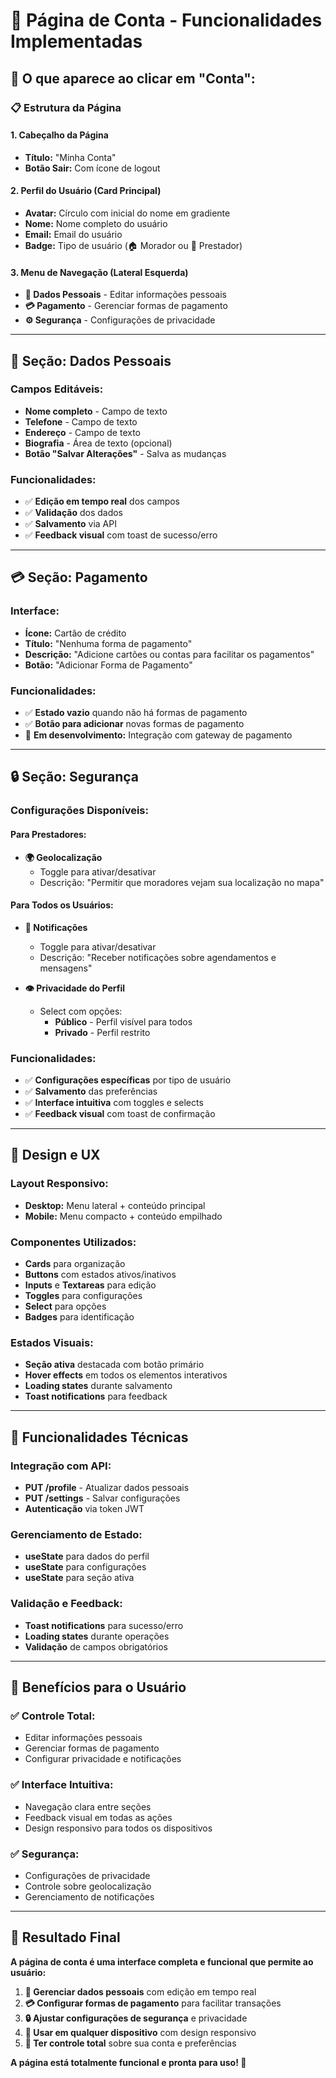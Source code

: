 # 👤 Página de Conta - Funcionalidades Implementadas

## 🎯 **O que aparece ao clicar em "Conta":**

### **📋 Estrutura da Página**

#### **1. Cabeçalho da Página**
- **Título:** "Minha Conta"
- **Botão Sair:** Com ícone de logout

#### **2. Perfil do Usuário (Card Principal)**
- **Avatar:** Círculo com inicial do nome em gradiente
- **Nome:** Nome completo do usuário
- **Email:** Email do usuário
- **Badge:** Tipo de usuário (🏠 Morador ou 🔧 Prestador)

#### **3. Menu de Navegação (Lateral Esquerda)**
- **👤 Dados Pessoais** - Editar informações pessoais
- **💳 Pagamento** - Gerenciar formas de pagamento
- **⚙️ Segurança** - Configurações de privacidade

---

## 📝 **Seção: Dados Pessoais**

### **Campos Editáveis:**
- **Nome completo** - Campo de texto
- **Telefone** - Campo de texto
- **Endereço** - Campo de texto
- **Biografia** - Área de texto (opcional)
- **Botão "Salvar Alterações"** - Salva as mudanças

### **Funcionalidades:**
- ✅ **Edição em tempo real** dos campos
- ✅ **Validação** dos dados
- ✅ **Salvamento** via API
- ✅ **Feedback visual** com toast de sucesso/erro

---

## 💳 **Seção: Pagamento**

### **Interface:**
- **Ícone:** Cartão de crédito
- **Título:** "Nenhuma forma de pagamento"
- **Descrição:** "Adicione cartões ou contas para facilitar os pagamentos"
- **Botão:** "Adicionar Forma de Pagamento"

### **Funcionalidades:**
- ✅ **Estado vazio** quando não há formas de pagamento
- ✅ **Botão para adicionar** novas formas de pagamento
- 🔄 **Em desenvolvimento:** Integração com gateway de pagamento

---

## 🔒 **Seção: Segurança**

### **Configurações Disponíveis:**

#### **Para Prestadores:**
- **🌍 Geolocalização**
  - Toggle para ativar/desativar
  - Descrição: "Permitir que moradores vejam sua localização no mapa"

#### **Para Todos os Usuários:**
- **🔔 Notificações**
  - Toggle para ativar/desativar
  - Descrição: "Receber notificações sobre agendamentos e mensagens"

- **👁️ Privacidade do Perfil**
  - Select com opções:
    - **Público** - Perfil visível para todos
    - **Privado** - Perfil restrito

### **Funcionalidades:**
- ✅ **Configurações específicas** por tipo de usuário
- ✅ **Salvamento** das preferências
- ✅ **Interface intuitiva** com toggles e selects
- ✅ **Feedback visual** com toast de confirmação

---

## 🎨 **Design e UX**

### **Layout Responsivo:**
- **Desktop:** Menu lateral + conteúdo principal
- **Mobile:** Menu compacto + conteúdo empilhado

### **Componentes Utilizados:**
- **Cards** para organização
- **Buttons** com estados ativos/inativos
- **Inputs** e **Textareas** para edição
- **Toggles** para configurações
- **Select** para opções
- **Badges** para identificação

### **Estados Visuais:**
- **Seção ativa** destacada com botão primário
- **Hover effects** em todos os elementos interativos
- **Loading states** durante salvamento
- **Toast notifications** para feedback

---

## 🚀 **Funcionalidades Técnicas**

### **Integração com API:**
- **PUT /profile** - Atualizar dados pessoais
- **PUT /settings** - Salvar configurações
- **Autenticação** via token JWT

### **Gerenciamento de Estado:**
- **useState** para dados do perfil
- **useState** para configurações
- **useState** para seção ativa

### **Validação e Feedback:**
- **Toast notifications** para sucesso/erro
- **Loading states** durante operações
- **Validação** de campos obrigatórios

---

## 🎯 **Benefícios para o Usuário**

### **✅ Controle Total:**
- Editar informações pessoais
- Gerenciar formas de pagamento
- Configurar privacidade e notificações

### **✅ Interface Intuitiva:**
- Navegação clara entre seções
- Feedback visual em todas as ações
- Design responsivo para todos os dispositivos

### **✅ Segurança:**
- Configurações de privacidade
- Controle sobre geolocalização
- Gerenciamento de notificações

---

## 🎉 **Resultado Final**

**A página de conta é uma interface completa e funcional que permite ao usuário:**

1. **👤 Gerenciar dados pessoais** com edição em tempo real
2. **💳 Configurar formas de pagamento** para facilitar transações
3. **🔒 Ajustar configurações de segurança** e privacidade
4. **📱 Usar em qualquer dispositivo** com design responsivo
5. **🎯 Ter controle total** sobre sua conta e preferências

**A página está totalmente funcional e pronta para uso! 🚀**
